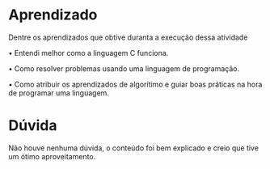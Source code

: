 # Aprendizado

Dentre os aprendizados que obtive duranta a execução dessa atividade

• Entendi melhor como a linguagem C funciona.

• Como resolver problemas usando uma linguagem de programação.

• Como atribuir os aprendizados de algorítimo e guiar boas práticas na hora de programar uma linguagem.

# Dúvida

Não houve nenhuma dúvida, o conteúdo foi bem explicado e creio que tive um ótimo aproveitamento.
